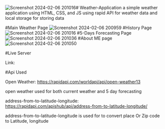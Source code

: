 ![Screenshot 2024-02-06 201016](https://github.com/kasyap2807/Weather-Application/assets/125851796/9ffadb9e-28b5-4529-bca4-5e918a7d164f)# Weather-Application
a simple weather application using HTML, CSS, and JS using rapid API for weather data and local storage for storing data 

#Main Weather Page
![Screenshot 2024-02-06 200959](https://github.com/kasyap2807/Weather-Application/assets/125851796/f700b28b-5446-43be-ad01-0593d866d329)
#History Page
![Screenshot 2024-02-06 201016](https://github.com/kasyap2807/Weather-Application/assets/125851796/4991dfea-5317-40b2-913c-24e33431eacc)
#5-Days Forecasting Page
![Screenshot 2024-02-06 201036](https://github.com/kasyap2807/Weather-Application/assets/125851796/155fa544-f142-494b-82a0-9efe5d818864)
#About ME page
![Screenshot 2024-02-06 201050](https://github.com/kasyap2807/Weather-Application/assets/125851796/f81d4b7f-1ecb-4a3f-bf83-b3d64dfbb67e)

#Live Server

Link: 

#Api Used

Open Weather: https://rapidapi.com/worldapi/api/open-weather13

open weather used for both current weather and 5 day forecasting

address-from-to-latitude-longitude: https://rapidapi.com/apishub/api/address-from-to-latitude-longitude/

address-from-to-latitude-longitude is used for to convert place Or Zip code to Latitude, longitude

